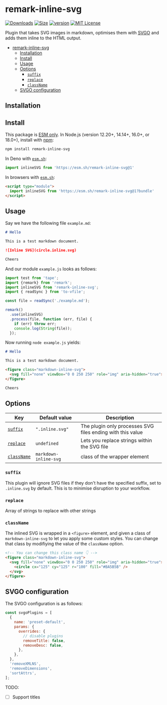 # remark-inline-svg

<!-- prettier-ignore-start -->
<!-- Definitions at the end of the document -->
[![Downloads][downloads-badge]][downloads]
[![Size][size-badge]][size]
[![version](https://img.shields.io/npm/v/remark-inline-svg.svg?style=flat-square)](https://www.npmjs.com/package/remark-inline-svg)
[![MIT License](https://img.shields.io/npm/l/remark-inline-svg.svg?style=flat-square)](https://github.com/alvinometric/remark-inline-svg/blob/main/LICENSE)
<!-- prettier-ignore-end -->

Plugin that takes SVG images in markdown, optimises them with [SVGO](https://github.com/svg/svgo) and  adds them inline to the HTML output.

- [remark-inline-svg](#remark-inline-svg)
  - [Installation](#installation)
  - [Install](#install)
  - [Usage](#usage)
  - [Options](#options)
    - [`suffix`](#suffix)
    - [`replace`](#replace)
    - [`className`](#classname)
  - [SVGO configuration](#svgo-configuration)

## Installation

## Install

This package is [ESM only](https://gist.github.com/sindresorhus/a39789f98801d908bbc7ff3ecc99d99c).
In Node.js (version 12.20+, 14.14+, 16.0+, or 18.0+), install with [npm](https://npmjs.com):

```sh
npm install remark-inline-svg
```

In Deno with [`esm.sh`](https://esm.sh/):

```js
import inlineSVG from 'https://esm.sh/remark-inline-svg@1'
```

In browsers with [`esm.sh`](https://esm.sh/):

```html
<script type="module">
  import inlineSVG from 'https://esm.sh/remark-inline-svg@1?bundle'
</script>
```

## Usage

Say we have the following file `example.md`:

```markdown
# Hello

This is a test markdown document.

![Inline SVG](circle.inline.svg)

Cheers
```

And our module `example.js` looks as follows:

```js
import test from 'tape';
import {remark} from 'remark';
import inlineSVG from 'remark-inline-svg';
import { readSync } from 'to-vfile';

const file = readSync('./example.md');

remark()
  .use(inlineSVG)
  .process(file, function (err, file) {
    if (err) throw err;
    console.log(String(file));
  });
```

Now running `node example.js` yields:

```markdown
# Hello

This is a test markdown document.

<figure class="markdown-inline-svg">
  <svg fill="none" viewBox="0 0 250 250" role="img" aria-hidden="true"><circle cx="125" cy="125" r="100" fill="#BA5B5B"/></svg>
</figure>

Cheers
```

## Options

| Key                       | Default value         | Description                                                |
| ------------------------- | --------------------- | ---------------------------------------------------------- |
| [`suffix`](#suffix)       | `".inline.svg"`       | The plugin only processes SVG files ending with this value |
| [`replace`](#replace)     | `undefined`           | Lets you replace strings within the SVG file               |
| [`className`](#className) | `markdown-inline-svg` | class of the wrapper element                               |

### `suffix`

This plugin will ignore SVG files if they don't have the specified suffix, set to `.inline.svg` by default. This is to minimise disruption to your workflow.

### `replace`

Array of strings to replace with other strings

### `className`

The inlined SVG is wrapped in a `<figure>` element, and given a class of `markdown-inline-svg` to let you apply some custom styles. You can change that class by modifiying the value of the `className` option.

```html
<!-- You can change this class name 👇 -->
<figure class="markdown-inline-svg">
  <svg fill="none" viewBox="0 0 250 250" role="img" aria-hidden="true">
    <circle cx="125" cy="125" r="100" fill="#BA5B5B" />
  </svg>
</figure>
```

## SVGO configuration

The SVGO configuration is as follows:

```js
const svgoPlugins = [
  {
    name: 'preset-default',
    params: {
      overrides: {
        // disable plugins
        removeTitle: false,
        removeDesc: false,
      },
    },
  },
  'removeXMLNS',
  'removeDimensions',
  'sortAttrs',
];
```

TODO:

- [ ] Support titles

[downloads-badge]: https://img.shields.io/npm/dm/remark-inline-svg.svg?style=flat-square
[downloads]: https://www.npmjs.com/package/remark-inline-svg
[size-badge]: https://img.shields.io/bundlephobia/minzip/remark-inline-svg.svg?style=flat-square
[size]: https://bundlephobia.com/result?p=remark-inline-svg
